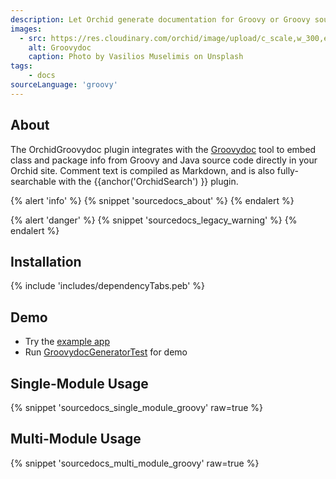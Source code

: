 ```yaml
---
description: Let Orchid generate documentation for Groovy or Groovy sources.
images:
  - src: https://res.cloudinary.com/orchid/image/upload/c_scale,w_300,e_blur:150/v1550345984/plugins/groovydoc.jpg
    alt: Groovydoc
    caption: Photo by Vasilios Muselimis on Unsplash
tags:
    - docs
sourceLanguage: 'groovy'
---
```


## About

The OrchidGroovydoc plugin integrates with the 
[Groovydoc](https://docs.groovy-lang.org/latest/html/documentation/#_groovydoc_the_groovy_groovy_documentation_generator) 
tool to embed class and package info from Groovy and Java source code directly in your Orchid site. Comment text is 
compiled as Markdown, and is also fully-searchable with the {{anchor('OrchidSearch') }} plugin.

{% alert 'info' %}
{% snippet 'sourcedocs_about' %}
{% endalert %}

{% alert 'danger' %}
{% snippet 'sourcedocs_legacy_warning' %}
{% endalert %}

## Installation

{% include 'includes/dependencyTabs.peb' %}

## Demo

- Try the [example app](https://github.com/orchidhq/OrchidTutorials/tree/master/groovy-site)
- Run [GroovydocGeneratorTest](https://github.com/orchidhq/orchid/blob/dev/plugins/OrchidGroovydoc/src/test/kotlin/com/eden/orchid/groovydoc/NewGroovydocGeneratorTest.kt) for demo

## Single-Module Usage

{% snippet 'sourcedocs_single_module_groovy' raw=true %}

## Multi-Module Usage

{% snippet 'sourcedocs_multi_module_groovy' raw=true %}
